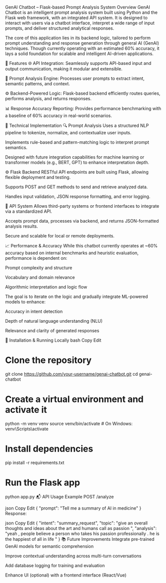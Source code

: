 GenAI Chatbot – Flask-based Prompt Analysis System
Overview
GenAI Chatbot is an intelligent prompt analysis system built using Python and the Flask web framework, with an integrated API system. It is designed to interact with users via a chatbot interface, interpret a wide range of input prompts, and deliver structured analytical responses.

The core of this application lies in its backend logic, tailored to perform prompt understanding and response generation through general AI (GenAI) techniques. Though currently operating with an estimated 60% accuracy, it lays a solid foundation for scalable and intelligent AI-driven applications.

🚀 Features
🌐 API Integration: Seamlessly supports API-based input and output communication, making it modular and extensible.

🧩 Prompt Analysis Engine: Processes user prompts to extract intent, semantic patterns, and context.

⚙️ Backend-Powered Logic: Flask-based backend efficiently routes queries, performs analysis, and returns responses.

📊 Response Accuracy Reporting: Provides performance benchmarking with a baseline of 60% accuracy in real-world scenarios.

🧪 Technical Implementation
🔍 Prompt Analysis
Uses a structured NLP pipeline to tokenize, normalize, and contextualize user inputs.

Implements rule-based and pattern-matching logic to interpret prompt semantics.

Designed with future integration capabilities for machine learning or transformer models (e.g., BERT, GPT) to enhance interpretation depth.

⚙️ Flask Backend
RESTful API endpoints are built using Flask, allowing flexible deployment and testing.

Supports POST and GET methods to send and retrieve analyzed data.

Handles input validation, JSON response formatting, and error logging.

📡 API System
Allows third-party systems or frontend interfaces to integrate via a standardized API.

Accepts prompt data, processes via backend, and returns JSON-formatted analysis results.

Secure and scalable for local or remote deployments.

📈 Performance & Accuracy
While this chatbot currently operates at ~60% accuracy based on internal benchmarks and heuristic evaluation, performance is dependent on:

Prompt complexity and structure

Vocabulary and domain relevance

Algorithmic interpretation and logic flow

The goal is to iterate on the logic and gradually integrate ML-powered models to enhance:

Accuracy in intent detection

Depth of natural language understanding (NLU)

Relevance and clarity of generated responses

🔧 Installation & Running Locally
bash
Copy
Edit
# Clone the repository
git clone https://github.com/your-username/genai-chatbot.git
cd genai-chatbot

# Create a virtual environment and activate it
python -m venv venv
source venv/bin/activate  # On Windows: venv\Scripts\activate

# Install dependencies
pip install -r requirements.txt

# Run the Flask app
python app.py
📬 API Usage Example
POST /analyze

json
Copy
Edit
{
  "prompt": "Tell me a summary of AI in medicine"
}
Response:

json
Copy
Edit
{
  "intent": "summary_request",
  "topic": "give an overall thoughts and ideas about the art and humans call as passion ",
  "analysis": "yeah , people believe a person who takes his passion professionally . he is the happiest of all in life "
}
📚 Future Improvements
Integrate pre-trained GenAI models for semantic comprehension

Improve contextual understanding across multi-turn conversations

Add database logging for training and evaluation

Enhance UI (optional) with a frontend interface (React/Vue)

